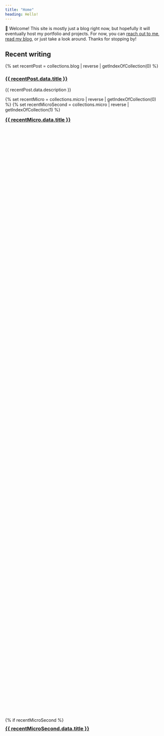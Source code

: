 ```yaml
---
title: "Home"
heading: Hello!
---
```


👋 Welcome! This site is mostly just a blog right now, but hopefully it will eventually host my portfolio and projects. For now, you can [reach out to me](/contact), [read my blog](/posts/), or just take a look around. Thanks for stopping by!


## Recent writing

<div class="flex flex-row my-10 justify-between gap-5">
{% set recentPost = collections.blog | reverse | getIndexOfCollection(0) %}
<div class="container flex-1">
    <h3><a href="{{ recentPost.url }}">{{ recentPost.data.title }}</a></h3>
    <p>{{ recentPost.data.description }}</p>
</div>

{% set recentMicro = collections.micro | reverse | getIndexOfCollection(0) %}
{% set recentMicroSecond = collections.micro | reverse | getIndexOfCollection(1) %}
<div class="flex flex-col gap-5">
<div class="container flex-1" style="height: 50%;">
    <h3 style="margin-top: 0.6em;"><a href="{{ recentMicro.url }}">{{ recentMicro.data.title }}</a></h3>
</div>
{% if recentMicroSecond %}
<div class="container flex-1" style="height: 50%;">
    <h3 style="margin-top: 0.6em;"><a href="{{ recentMicroSecond.url }}">{{ recentMicroSecond.data.title }}</a></h3>
</div>
{% else %}
<div class="flex-1" style="height: 50%;">
</div>
{% endif %}
</div>
</div>